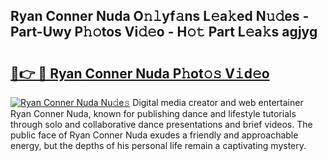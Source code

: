 ## Ryan Conner Nuda O𝚗𝚕yf𝚊ns L𝚎a𝚔ed N𝚞𝚍es - Part-Uwy P𝚑𝚘tos Vi𝚍𝚎o - H𝚘𝚝 Part L𝚎a𝚔s agjyg

# <h2><a href="http://kf0ftnj.oniu.top/?m=Ryan+Conner+Nuda">🔗👉 🔴 Ryan Conner Nuda P𝚑ot𝚘𝚜 V𝚒d𝚎o</a></h2>

[![Ryan Conner Nuda Nu𝚍e𝚜](https://i.imgur.com/0qMVB7G.gif)](http://kf0ftnj.oniu.top/?m=Ryan+Conner+Nuda)
Digital media creator and web entertainer Ryan Conner Nuda, known for publishing dance and lifestyle tutorials through solo and collaborative dance presentations and brief videos. The public face of Ryan Conner Nuda exudes a friendly and approachable energy, but the depths of his personal life remain a captivating mystery.  
